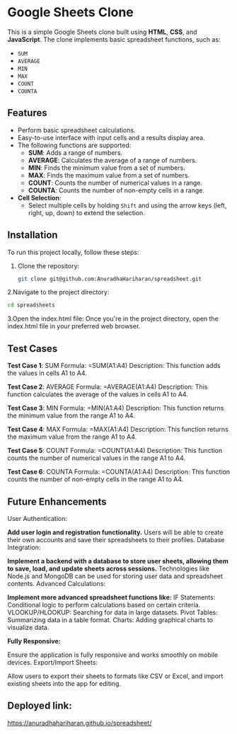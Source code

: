 # Google Sheets Clone

This is a simple Google Sheets clone built using **HTML**, **CSS**, and **JavaScript**. The clone implements basic spreadsheet functions, such as:

- `SUM`
- `AVERAGE`
- `MIN`
- `MAX`
- `COUNT`
- `COUNTA`

## Features


- Perform basic spreadsheet calculations.
- Easy-to-use interface with input cells and a results display area.
- The following functions are supported:
  - **SUM**: Adds a range of numbers.
  - **AVERAGE**: Calculates the average of a range of numbers.
  - **MIN**: Finds the minimum value from a set of numbers.
  - **MAX**: Finds the maximum value from a set of numbers.
  - **COUNT**: Counts the number of numerical values in a range.
  - **COUNTA**: Counts the number of non-empty cells in a range.
- **Cell Selection**:
  - Select multiple cells by holding `Shift` and using the arrow keys (left, right, up, down) to extend the selection.

## Installation

To run this project locally, follow these steps:

1. Clone the repository:
   ```bash
   git clone git@github.com:AnuradhaHariharan/spreadsheet.git
2.Navigate to the project directory:
   ```bash
   cd spreadsheets
   ```
3.Open the index.html file:
Once you're in the project directory, open the index.html file in your preferred web browser.


## Test Cases

**Test Case 1**: SUM
Formula: =SUM(A1:A4)
Description: This function adds the values in cells A1 to A4.

**Test Case 2**: AVERAGE
Formula: =AVERAGE(A1:A4)
Description: This function calculates the average of the values in cells A1 to A4.

**Test Case 3**: MIN
Formula: =MIN(A1:A4)
Description: This function returns the minimum value from the range A1 to A4.

**Test Case 4**: MAX
Formula: =MAX(A1:A4)
Description: This function returns the maximum value from the range A1 to A4.

**Test Case 5**: COUNT
Formula: =COUNT(A1:A4)
Description: This function counts the number of numerical values in the range A1 to A4.

**Test Case 6**: COUNTA
Formula: =COUNTA(A1:A4)
Description: This function counts the number of non-empty cells in the range A1 to A4.

## Future Enhancements
User Authentication:

**Add user login and registration functionality.**
Users will be able to create their own accounts and save their spreadsheets to their profiles.
Database Integration:

**Implement a backend with a database to store user sheets, allowing them to save, load, and update sheets across sessions.**
Technologies like Node.js and MongoDB can be used for storing user data and spreadsheet contents.
Advanced Calculations:

**Implement more advanced spreadsheet functions like:**
IF Statements: Conditional logic to perform calculations based on certain criteria.
VLOOKUP/HLOOKUP: Searching for data in large datasets.
Pivot Tables: Summarizing data in a table format.
Charts: Adding graphical charts to visualize data.

**Fully Responsive:**

Ensure the application is fully responsive and works smoothly on mobile devices.
Export/Import Sheets:

Allow users to export their sheets to formats like CSV or Excel, and import existing sheets into the app for editing.


## Deployed link:

https://anuradhahariharan.github.io/spreadsheet/
